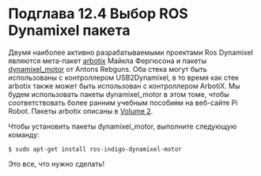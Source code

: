 # Подглава 12.4 Выбор ROS Dynamixel пакета

Двумя наиболее активно разрабатываемыми проектами Ros Dynamixel являются мета-пакет [arbotix](http://wiki.ros.org/arbotix) Майкла Фергюсона и пакеты [dynamixel\_motor](http://wiki.ros.org/dynamixel_motor) от Antons Rebguns. Оба стека могут быть использованы с контроллером USB2Dynamixel, в то время как стек arbotix также может быть использован с контроллером ArbotiX. Мы будем использовать пакеты dynamixel\_motor в этом томе, чтобы соответствовать более ранним учебным пособиям на веб-сайте Pi Robot. Пакеты arbotix описаны в [Volume 2](http://www.pirobot.org/wordpress/).

Чтобы установить пакеты dynamixel\_motor, выполните следующую команду:

`$ sudo apt-get install ros-indigo-dynamixel-motor`

Это все, что нужно сделать!

